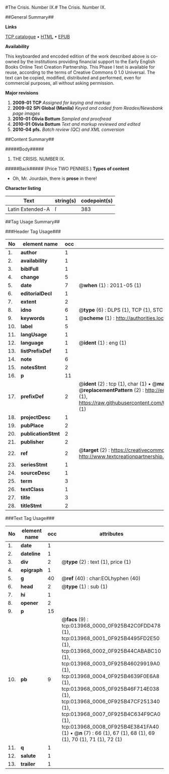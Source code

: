 #The Crisis. Number IX.#
The Crisis. Number IX.

##General Summary##

**Links**

[TCP catalogue](http://www.ota.ox.ac.uk/tcp/)  • 
[HTML](http://tei.it.ox.ac.uk/tcp/Texts-HTML/free/N11/N11018.html)  • 
[EPUB](http://tei.it.ox.ac.uk/tcp/Texts-EPUB/free/N11/N11018.epub)

**Availability**

This keyboarded and encoded edition of the
	       work described above is co-owned by the institutions
	       providing financial support to the Early English Books
	       Online Text Creation Partnership. This Phase I text is
	       available for reuse, according to the terms of Creative
	       Commons 0 1.0 Universal. The text can be copied,
	       modified, distributed and performed, even for
	       commercial purposes, all without asking permission.

**Major revisions**

1. __2009-01__ __TCP__ *Assigned for keying and markup*
1. __2009-02__ __SPi Global (Manila)__ *Keyed and coded from Readex/Newsbank page images*
1. __2010-01__ __Olivia Bottum__ *Sampled and proofread*
1. __2010-01__ __Olivia Bottum__ *Text and markup reviewed and edited*
1. __2010-04__ __pfs.__ *Batch review (QC) and XML conversion*

##Content Summary##

#####Body#####

1. THE CRISIS. NUMBER IX.

#####Back#####
(Price TWO PENNIES.)
**Types of content**

  * Oh, Mr. Jourdain, there is **prose** in there!

**Character listing**


|Text|string(s)|codepoint(s)|
|---|---|---|
|Latin Extended-A|ſ|383|

##Tag Usage Summary##

###Header Tag Usage###

|No|element name|occ|attributes|
|---|---|---|---|
|1.|__author__|1||
|2.|__availability__|1||
|3.|__biblFull__|1||
|4.|__change__|5||
|5.|__date__|7| @__when__ (1) : 2011-05 (1)|
|6.|__editorialDecl__|1||
|7.|__extent__|2||
|8.|__idno__|6| @__type__ (6) : DLPS (1), TCP (1), STC (1), NOTIS (1), IMAGE-SET (1), EVANS-CITATION (1)|
|9.|__keywords__|1| @__scheme__ (1) : http://authorities.loc.gov/ (1)|
|10.|__label__|5||
|11.|__langUsage__|1||
|12.|__language__|1| @__ident__ (1) : eng (1)|
|13.|__listPrefixDef__|1||
|14.|__note__|6||
|15.|__notesStmt__|2||
|16.|__p__|11||
|17.|__prefixDef__|2| @__ident__ (2) : tcp (1), char (1)  •  @__matchPattern__ (2) : ([0-9\-]+):([0-9IVX]+) (1), (.+) (1)  •  @__replacementPattern__ (2) : http://eebo.chadwyck.com/downloadtiff?vid=$1&page=$2 (1), https://raw.githubusercontent.com/textcreationpartnership/Texts/master/tcpchars.xml#$1 (1)|
|18.|__projectDesc__|1||
|19.|__pubPlace__|2||
|20.|__publicationStmt__|2||
|21.|__publisher__|2||
|22.|__ref__|2| @__target__ (2) : https://creativecommons.org/publicdomain/zero/1.0/ (1), http://www.textcreationpartnership.org/docs/. (1)|
|23.|__seriesStmt__|1||
|24.|__sourceDesc__|1||
|25.|__term__|3||
|26.|__textClass__|1||
|27.|__title__|3||
|28.|__titleStmt__|2||


###Text Tag Usage###

|No|element name|occ|attributes|
|---|---|---|---|
|1.|__date__|1||
|2.|__dateline__|1||
|3.|__div__|2| @__type__ (2) : text (1), price (1)|
|4.|__epigraph__|1||
|5.|__g__|40| @__ref__ (40) : char:EOLhyphen (40)|
|6.|__head__|2| @__type__ (1) : sub (1)|
|7.|__hi__|1||
|8.|__opener__|2||
|9.|__p__|15||
|10.|__pb__|9| @__facs__ (9) : tcp:013968_0000_0F925B42C0FDD478 (1), tcp:013968_0001_0F925B4495FD2E50 (1), tcp:013968_0002_0F925B44CABABC10 (1), tcp:013968_0003_0F925B46029919A0 (1), tcp:013968_0004_0F925B4639F0E6A8 (1), tcp:013968_0005_0F925B46F714E038 (1), tcp:013968_0006_0F925B47CF251340 (1), tcp:013968_0007_0F925B4C634F9CA0 (1), tcp:013968_0008_0F925B4E3841FA40 (1)  •  @__n__ (7) : 66 (1), 67 (1), 68 (1), 69 (1), 70 (1), 71 (1), 72 (1)|
|11.|__q__|1||
|12.|__salute__|1||
|13.|__trailer__|1||
